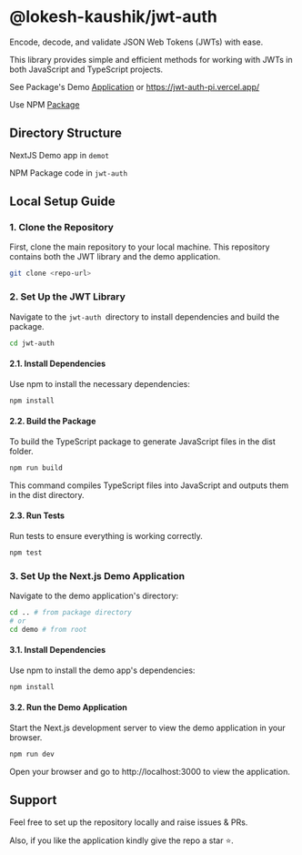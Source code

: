 # @lokesh-kaushik/jwt-auth

Encode, decode, and validate JSON Web Tokens (JWTs) with ease.

This library provides simple and efficient methods for working with JWTs in both JavaScript and TypeScript projects.

See Package's Demo [Application](https://jwt-auth-pi.vercel.app/) or https://jwt-auth-pi.vercel.app/

Use NPM [Package](https://www.npmjs.com/package/@lokesh-kaushik/jwt-auth)

## Directory Structure

NextJS Demo app in  `demot`

NPM Package code in `jwt-auth`

## Local Setup Guide

### 1. Clone the Repository
First, clone the main repository to your local machine. This repository contains both the JWT library and the demo application.

```bash
git clone <repo-url>
```

### 2. Set Up the JWT Library
Navigate to the `jwt-auth `directory to install dependencies and build the package.

```bash
cd jwt-auth
```
#### 2.1. Install Dependencies
Use npm to install the necessary dependencies:

```bash
npm install
```

#### 2.2. Build the Package
To build the TypeScript package to generate JavaScript files in the dist folder.

```bash
npm run build
```
This command compiles TypeScript files into JavaScript and outputs them in the dist directory.

#### 2.3. Run Tests
Run tests to ensure everything is working correctly.

```bash
npm test
```

### 3. Set Up the Next.js Demo Application
Navigate to the demo application's directory:

```bash
cd .. # from package directory
# or
cd demo # from root
```
#### 3.1. Install Dependencies
Use npm to install the demo app's dependencies:

```bash
npm install
```

#### 3.2. Run the Demo Application
Start the Next.js development server to view the demo application in your browser.

```bash
npm run dev
```
Open your browser and go to http://localhost:3000 to view the application.

## Support

Feel free to set up the repository locally and raise issues & PRs. 

Also, if you like the application kindly give the repo a star ⭐.
